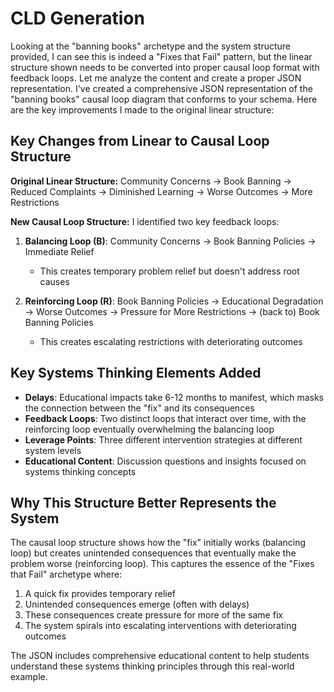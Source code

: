 # CLD Generation

Looking at the "banning books" archetype and the system structure provided, 
I can see this is indeed a "Fixes that Fail" pattern, but the linear structure 
shown needs to be converted into proper causal loop format with feedback loops. 
Let me analyze the content and create a proper JSON representation.
I've created a comprehensive JSON representation of the "banning books" causal 
loop diagram that conforms to your schema. Here are the key improvements I made 
to the original linear structure:

## Key Changes from Linear to Causal Loop Structure

**Original Linear Structure:**
Community Concerns → Book Banning → Reduced Complaints → Diminished Learning → Worse Outcomes → More Restrictions

**New Causal Loop Structure:**
I identified two key feedback loops:

1. **Balancing Loop (B)**: Community Concerns → Book Banning Policies → Immediate Relief
   - This creates temporary problem relief but doesn't address root causes

2. **Reinforcing Loop (R)**: Book Banning Policies → Educational Degradation → Worse Outcomes → Pressure for More Restrictions → (back to) Book Banning Policies
   - This creates escalating restrictions with deteriorating outcomes

## Key Systems Thinking Elements Added

- **Delays**: Educational impacts take 6-12 months to manifest, which masks the connection between the "fix" and its consequences
- **Feedback Loops**: Two distinct loops that interact over time, with the reinforcing loop eventually overwhelming the balancing loop
- **Leverage Points**: Three different intervention strategies at different system levels
- **Educational Content**: Discussion questions and insights focused on systems thinking concepts

## Why This Structure Better Represents the System

The causal loop structure shows how the "fix" initially works (balancing loop) but creates unintended consequences that eventually make the problem worse (reinforcing loop). This captures the essence of the "Fixes that Fail" archetype where:

1. A quick fix provides temporary relief
2. Unintended consequences emerge (often with delays)
3. These consequences create pressure for more of the same fix
4. The system spirals into escalating interventions with deteriorating outcomes

The JSON includes comprehensive educational content to help students understand these systems thinking principles through this real-world example.